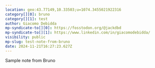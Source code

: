 ```yaml
---
location: geo:43.77149,10.33503;u=1074.3455021922316
category[][0]: bruno
category[][1]: test
author: Giacomo Debidda
mp-syndicate-to[][0]: https://fosstodon.org/@jackdbd
mp-syndicate-to[][1]: https://www.linkedin.com/in/giacomodebidda/
visibility: public
mp-slug: test-note-from-bruno
date: 2024-11-21T16:27:23.627Z
---
```


Sample note from Bruno